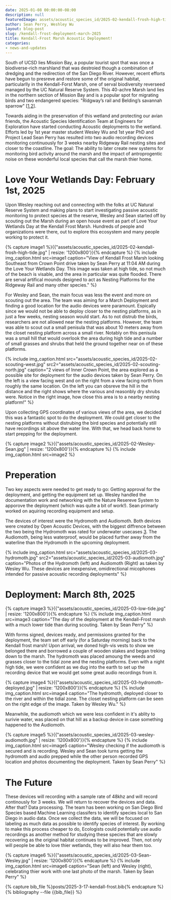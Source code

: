 ```yaml
---
date: 2025-01-08 00:00:00-08:00
description: null
featuredImage: assets/acoustic_species_id/2025-02-kendall-frosh-high-tide.jpg
author: Sean Perry, Weshley Wu
layout: blog-post
slug: /kendall-frost-deployment-march-2025
title: Kendall-Frost Marsh Acoustic Deployment!
categories:
- news-and-updates
---
```


South of UCSD lies Mission Bay, a popular tourist spot that was once a biodiverse-rich marshland that was destroied though a combination of dredging and the redirection of the San Diego River. However, recent efforts have begun to presreve and restore some of the original habitat, particularlly in the Kendall-Forst Marsh, one of serval biodiversity reverseed managed by the UC Natural Reserve System. This 40-achre Marsh land lies in the northern section of Mission Bay and is a popular spot for migrating birds and two endangered species: "Ridgway’s rail and Belding’s savannah sparrow" [[1](https://ucnrs.org/reserves/kendall-frost-mission-bay-marsh-reserve/),[2](https://nrs.ucsd.edu/reserves/kendall.html)]. 

Towards aiding in the preservation of this wetland and protecting our avian friends, the Acoustic Species Identification Team at Engineers for Exploration have started conducting Acoustic deployments to the wetland. Efforts led by 1st year master student Wesley Wu and 1st year PhD and Project Lead Sean Perry has resulted into two audio recording devices monitoring continuously for 3 weeks nearby Ridgeway Rail nesting sites and closer to the coastline. The goal: The ability to later create new systems for monitoring bird activity around the marsh and the impact of antroprogentic noise on these wonderful local species that call the marsh thier home.

# Love Your Wetlands Day: February 1st, 2025

Upon Wesley reaching out and connecting with the folks at UC Natural Reserve System and making plans to start investigating passive acoustic monitoring to protect species at the reserve, Wesley and Sean started off by scouting out the Marsh during an open house event as part of Love Your Wetlands Day at the Kendall Frost Marsh. Hundreds of people and organizations were there, out to explore this ecosystem and many people working to protect it.


{% capture image1 %}{{"assets/acoustic_species_id/2025-02-kendall-frosh-high-tide.jpg" | resize: '1200x800'}}{% endcapture %}
{% include 
    img_caption.html
    src=image1
    caption="View of Kendall Frost Marsh looking Southeast from Crown Point drive taken by Sean Perry at 11:04 AM during the Love Your Wetlands Day. This image was taken at high tide, so not much of the beach is visable, and the area in particular was quite flooded. There are serval artifical mounds designed to act as Nesting Platforms for the Ridgeway Rail and many other species."
%}

For Wesley and Sean, the main focus was less the event and more on scouting out the area. The team was aiming for a March Deployment and finding a good location for the audio devices were paramount. Espically since we would not be able to deploy closer to the nesting platforms, as in just a few weeks, nesting season would start. As to not distrub the birds, researchers are not allowed near the nesting platforms. However, the team was able to scout out a small penisula that was about 10 meters away from the closet nesting platform across a small river. Notably on this penisula was a small hill that would overlook the area during high tide and a number of small grasses and shrubs that held the ground together near on of these platforms. 

{% include 
    img_caption.html
    src="assets/acoustic_species_id/2025-02-scouting-west.jpg"
    src2="assets/acoustic_species_id/2025-02-scouting-north.jpg"
    caption="2 views of Inner Crown Point, the area explored as a possible site for deployment for the audio devices taken by Sean Perry. On the left is a view facing west and on the right from a view facing north from roughly the same location. On the left you can obsreve the hill in the distance and the right shows where the various and reasonbly dry shrubs were. Notice in the right image, how close this area is to a nearby nesting platform!"
%}

Upon collecting GPS coordinates of various views of the area, we decided this was a fantastic spot to do the deployment. We could get closer to the nesting platforms without distrubing the bird species and potentially still have recordings sit above the water line. With that, we head back home to start prepping for the deployment. 

{% capture image2 %}{{"assets/acoustic_species_id/2025-02-Wesley-Sean.jpg" | resize: '1200x800'}}{% endcapture %}
{% include 
    img_caption.html
    src=image2
%}

# Preperation

Two key aspects were needed to get ready to go: Getting approval for the deployment, and getting the equipment set up. Wesley handled the documentation work and networking with the Nature Resereve System to apporove the deployment (which was quite a bit of work!). Sean primarly worked on aquiring recording equipment and setup. 

The devices of interest were the Hydromoth and Audiomoth. Both devices were created by Open Acoustic Devices, with the biggest diffrence between the two being the Hydromoth was rated for underwater usecases [3](https://www.openacousticdevices.info/audiomoth). The Audiomoth, being less waterproof, would be placed further away from the waterline than the Hydromoth in the upcoming deployment. 

{% include 
    img_caption.html
    src="assets/acoustic_species_id/2025-03-hydromoth.jpg"
    src2="assets/acoustic_species_id/2025-03-audiomoth.jpg"
    caption="Photos of the Hydromoth (left) and Audiomoth (Right) as taken by Wesley Wu. These devices are inexpensive, omidirectional micophones intended for passive acoustic recording deployments"
%}

# Deployment: March 8th, 2025

{% capture image3 %}{{"assets/acoustic_species_id/2025-03-low-tide.jpg" | resize: '1200x800'}}{% endcapture %}
{% include 
    img_caption.html
    src=image3
    caption="The day of the deployment at the Kendall-Frost marsh with a much lower tide than during scouting. Taken by Sean Perry"
%}

With forms signed, devices ready, and permissions granted for the deployment, the team set off early (for a Saturday morning) back to the Kendall frost marsh! Upon arrival, we doned high-vis vests to show we belonged there and borrowed a couple of wooden stakes and began treking down to the marsh. The hydromoth was placed amoung the weeds and grasses closer to the tidal zone and the nesting platforms. Even with a night high tide, we were confident as we dug into the earth to set up the recording device that we would get some great audio recordings from it.

{% capture image4 %}{{"assets/acoustic_species_id/2025-03-hydromoth-deployed.jpg" | resize: '1200x800'}}{% endcapture %}
{% include 
    img_caption.html
    src=image4
    caption="The hydromoth, deployed closer to the river and within the tidial zone. The closet nesting platform can be seen on the right edge of the image. Taken by Wesley Wu."
%}


Meanwhile, the audiomoth which we were less confident in it's ablity to surivie water, was placed on that hill as a backup device in case something happened to the Audiomoth.

{% capture image5 %}{{"assets/acoustic_species_id/2025-03-wesley-audiomoth.jpg" | resize: '1200x800'}}{% endcapture %}
{% include 
    img_caption.html
    src=image5
    caption="Wesley checking if the audiomoth is secured and is recording. Wesley and Sean took turns getting the hydromoth and audio prepped while the other person recorded GPS location and photos documenting the deployment. Taken by Sean Perry"
%}

# The Future

These devices will recording with a sample rate of 48khz and will record continously for 3 weeks. We will return to recover the devices and data. After that? Data processing. The team has been working on San Diego Bird Species based Machine Learning classifers to identify species local to San Diego in audio data. Once we collect the data, we will be focused on labeling as much data as possible to identify species of interest. By working to make this process cheaper to do, Ecologists could potentially use audio recordings as another method for studying these species that are slowly recovering as the original habitat continues to be improved. Then, not only will people be able to love thier wetlands, they will also hear them too. 

{% capture image6 %}{{"assets/acoustic_species_id/2025-03-Sean-Wesley.jpg" | resize: '1200x800'}}{% endcapture %}
{% include 
    img_caption.html
    src=image6
    caption="Sean (left) and Wesley (right), celebrating thier work with one last photo of the marsh. Taken by Sean Perry"
%}


{% capture bib_file %}posts/2025-3-17-kendall-frost.bib{% endcapture %}
{% bibliography --file {{bib_file}} %}